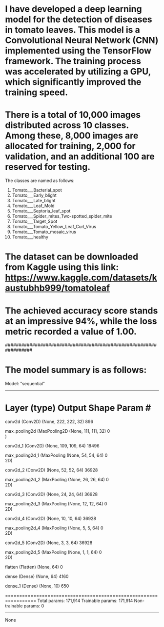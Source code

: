 # I have developed a deep learning model for the detection of diseases in tomato leaves. This model is a Convolutional Neural Network (CNN) implemented using the TensorFlow framework. The training process was accelerated by utilizing a GPU, which significantly improved the training speed.

# There is a total of 10,000 images distributed across 10 classes. Among these, 8,000 images are allocated for training, 2,000 for validation, and an additional 100 are reserved for testing. 
The classes are named as follows:
1. Tomato___Bacterial_spot
2. Tomato___Early_blight
3. Tomato___Late_blight
4. Tomato___Leaf_Mold
5. Tomato___Septoria_leaf_spot
6. Tomato___Spider_mites_Two-spotted_spider_mite
7. Tomato___Target_Spot
8. Tomato___Tomato_Yellow_Leaf_Curl_Virus
9. Tomato___Tomato_mosaic_virus
10. Tomato___healthy
 
# The dataset can be downloaded from Kaggle using this link: https://www.kaggle.com/datasets/kaustubhb999/tomatoleaf
# The achieved accuracy score stands at an impressive 94%, while the loss metric recorded a value of 1.00.

##################################################################

# The model summary is as follows:

Model: "sequential"
_________________________________________________________________
 Layer (type)                Output Shape              Param #   
=================================================================
 conv2d (Conv2D)             (None, 222, 222, 32)      896       
                                                                 
 max_pooling2d (MaxPooling2D  (None, 111, 111, 32)     0         
 )                                                               
                                                                 
 conv2d_1 (Conv2D)           (None, 109, 109, 64)      18496     
                                                                 
 max_pooling2d_1 (MaxPooling  (None, 54, 54, 64)       0         
 2D)                                                             
                                                                 
 conv2d_2 (Conv2D)           (None, 52, 52, 64)        36928     
                                                                 
 max_pooling2d_2 (MaxPooling  (None, 26, 26, 64)       0         
 2D)                                                             
                                                                 
 conv2d_3 (Conv2D)           (None, 24, 24, 64)        36928     
                                                                 
 max_pooling2d_3 (MaxPooling  (None, 12, 12, 64)       0         
 2D)                                                             
                                                                 
 conv2d_4 (Conv2D)           (None, 10, 10, 64)        36928     
                                                                 
 max_pooling2d_4 (MaxPooling  (None, 5, 5, 64)         0         
 2D)                                                             
                                                                 
 conv2d_5 (Conv2D)           (None, 3, 3, 64)          36928     
                                                                 
 max_pooling2d_5 (MaxPooling  (None, 1, 1, 64)         0         
 2D)                                                             
                                                                 
 flatten (Flatten)           (None, 64)                0         
                                                                 
 dense (Dense)               (None, 64)                4160      
                                                                 
 dense_1 (Dense)             (None, 10)                650       
                                                                 
=================================================================
Total params: 171,914
Trainable params: 171,914
Non-trainable params: 0
_________________________________________________________________
None

